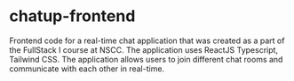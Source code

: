 # chatup-frontend
Frontend code for a real-time chat application that was created as a part of the FullStack I course at NSCC. The application uses ReactJS Typescript, Tailwind CSS. The application allows users to join different chat rooms and communicate with each other in real-time.
